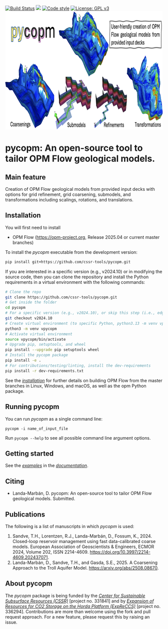 [![Build Status](https://github.com/cssr-tools/pycopm/actions/workflows/CI.yml/badge.svg)](https://github.com/cssr-tools/pycopm/actions/workflows/CI.yml)
<a href="https://www.python.org/"><img src="https://img.shields.io/badge/python-3.11%20to%203.13-blue.svg"></a>
[![Code style](https://img.shields.io/badge/code%20style-black-000000.svg)](https://github.com/ambv/black)
[![License: GPL v3](https://img.shields.io/badge/License-GPLv3-blue.svg)](https://www.gnu.org/licenses/gpl-3.0)
<img src="docs/text/figs/pycopm.png" width="900" height="380">

# pycopm: An open-source tool to tailor OPM Flow geological models. 

## Main feature
Creation of OPM Flow geological models from provided input decks with options for grid refinement, grid coarsening, submodels, and transformations including scalings, rotations, and translations.   

## Installation
You will first need to install
* OPM Flow (https://opm-project.org, Release 2025.04 or current master branches)

To install the _pycopm_ executable from the development version:

```bash
pip install git+https://github.com/cssr-tools/pycopm.git
```

If you are interested in a specific version (e.g., v2024.10) or in modifying the source code, then you can clone the repository and install the Python requirements in a virtual environment with the following commands:

```bash
# Clone the repo
git clone https://github.com/cssr-tools/pycopm.git
# Get inside the folder
cd pycopm
# For a specific version (e.g., v2024.10), or skip this step (i.e., edge version)
git checkout v2024.10
# Create virtual environment (to specific Python, python3.13 -m venv vpycopm)
python3 -m venv vpycopm
# Activate virtual environment
source vpycopm/bin/activate
# Upgrade pip, setuptools, and wheel
pip install --upgrade pip setuptools wheel
# Install the pycopm package
pip install -e .
# For contributions/testing/linting, install the dev-requirements
pip install -r dev-requirements.txt
``` 

See the [_installation_](https://cssr-tools.github.io/pycopm/installation.html) for further details on building OPM Flow from the master branches in Linux, Windows, and macOS, as well as the opm Python package.

## Running pycopm
You can run _pycopm_ as a single command line:
```
pycopm -i name_of_input_file
```
Run `pycopm --help` to see all possible command line argument options.

## Getting started
See the [_examples_](https://cssr-tools.github.io/pycopm/examples.html) in the [_documentation_](https://cssr-tools.github.io/pycopm/introduction.html).

## Citing

* Landa-Marbán, D. pycopm: An open-source tool to tailor OPM Flow geological models. Submitted.

## Publications
The following is a list of manuscripts in which _pycopm_ is used:

1. Sandve, T.H., Lorentzen, R.J., Landa-Marbán, D., Fossum, K., 2024. Closed-loop reservoir management using fast data-calibrated coarse models. European Association of Geoscientists & Engineers, ECMOR 2024, Volume 202, ISSN 2214-4609. https://doi.org/10.3997/2214-4609.202437071.
1. Landa-Marbán, D., Sandve, T.H., and Gasda, S.E., 2025. A Coarsening Approach to the Troll Aquifer Model. https://arxiv.org/abs/2508.08670.

## About pycopm
The _pycopm_ package is being funded by the [_Center for Sustainable Subsurface Resources (CSSR)_](https://cssr.no) 
[project no. 331841] and by [_Expansion of Resources for CO2 Storage on the Horda Platform (ExpReCCS)_](https://www.norceresearch.no/en/projects/expansion-of-resources-for-co2-storage-on-the-horda-platform-expreccs) [project no. 336294].
Contributions are more than welcome using the fork and pull request approach.
For a new feature, please request this by raising an issue.